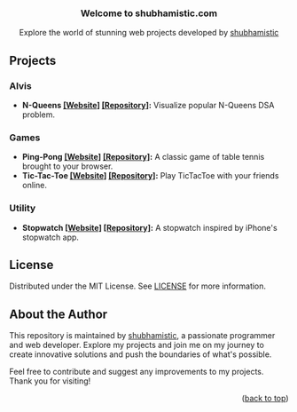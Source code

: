 <a name="readme-top"></a>

<div align="center">
  <h3 align="center">Welcome to shubhamistic.com</h3>

  <p align="center">
    Explore the world of stunning web projects developed by
    <a href="https://github.com/shubhamistic/shubhamistic.github.io">
        shubhamistic
    </a>
  </p>
</div>


## Projects

### Alvis
- **N-Queens [[Website]](https://shubhamistic.com/alvis/n-queens) [[Repository]](/alvis/n-queens):**
  Visualize popular N-Queens DSA problem.

### Games
- **Ping-Pong [[Website]](https://shubhamistic.com/games/ping-pong) [[Repository]](/games/ping-pong):**
    A classic game of table tennis brought to your browser.
- **Tic-Tac-Toe [[Website]](https://shubhamistic.com/games/tictactoe) [[Repository]](/games/tictactoe):**
    Play TicTacToe with your friends online.

### Utility
- **Stopwatch [[Website]](https://shubhamistic.com/utility/stopwatch) [[Repository]](/utility/stopwatch):**
    A stopwatch inspired by iPhone's stopwatch app.


## License
Distributed under the MIT License. See [LICENSE](LICENSE) for more information.


## About the Author
This repository is maintained by [shubhamistic](https://github.com/shubhamistic), a passionate programmer and web developer. Explore my projects and join me on my journey to create innovative solutions and push the boundaries of what's possible.

Feel free to contribute and suggest any improvements to my projects. Thank you for visiting!

<!-- You can add other cool things here, such as a table of contents, project screenshots, or links to related resources -->

<p align="right">(<a href="#readme-top">back to top</a>)</p>
